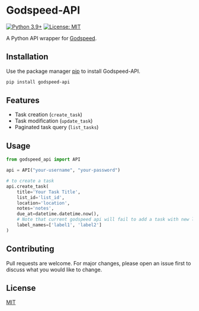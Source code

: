 # Godspeed-API

[![Python 3.9+](https://img.shields.io/badge/python-3.9%2B-blue)](https://www.python.org/downloads/release/python-390/)
[![License: MIT](https://img.shields.io/badge/License-MIT-yellow.svg)](https://opensource.org/licenses/MIT)

A Python API wrapper for [Godspeed](https://godspeedapp.com/). 
## Installation

Use the package manager [pip](https://pip.pypa.io/en/stable/) to install Godspeed-API.

```bash
pip install godspeed-api
```

## Features

- Task creation (`create_task`)
- Task modification (`update_task`)
- Paginated task query (`list_tasks`)

## Usage
```python
from godspeed_api import API

api = API("your-username", "your-password")

# to create a task
api.create_task(
    title='Your Task Title', 
    list_id='list_id', 
    location='location', 
    notes='notes', 
    due_at=datetime.datetime.now(), 
    # Note that current godspeed api will fail to add a task with new label_names, however it will not throw an error
    label_names=['label1', 'label2']
)
```

## Contributing
Pull requests are welcome. For major changes, please open an issue first to discuss what you would like to change.

## License
[MIT](https://choosealicense.com/licenses/mit/)
